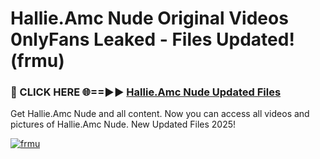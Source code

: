 # Hallie.Amc Nude Original Videos 0nlyFans Leaked - Files Updated! (frmu)

<h3>🔴 CLICK HERE 🌐==►► <a href="https://tinyurl.com/y5r63du9" rel="nofollow">Hallie.Amc Nude Updated Files</a></h3>

Get Hallie.Amc Nude and all content. Now you can access all videos and pictures of Hallie.Amc Nude. New Updated Files 2025!

[![frmu](https://i.imgur.com/UVo9nyh.gif)](https://tinyurl.com/y5r63du9)